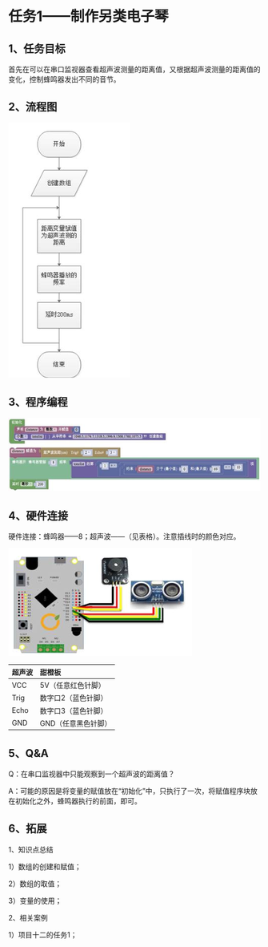 # 任务1——制作另类电子琴

## 1、任务目标

首先在可以在串口监视器查看超声波测量的距离值，又根据超声波测量的距离值的变化，控制蜂鸣器发出不同的音节。

## 2、流程图

![&#x56FE;3.11-2](../../../.gitbook/assets/image341.jpg)

## 3、程序编程

![&#x56FE;3.11-3](../../../.gitbook/assets/image343.jpg)

## 4、硬件连接

硬件连接：蜂鸣器——8；超声波——（见表格）。注意插线时的颜色对应。

![&#x56FE;3.11-4](../../../.gitbook/assets/image345.jpg)

| 超声波 | 甜橙板 |
| :--- | :--- |
| VCC | 5V（任意红色针脚） |
| Trig | 数字口2（蓝色针脚） |
| Echo | 数字口3（蓝色针脚） |
| GND | GND（任意黑色针脚） |

## 5、Q&A

Q：在串口监视器中只能观察到一个超声波的距离值？

A：可能的原因是将变量的赋值放在“初始化”中，只执行了一次，将赋值程序块放在初始化之外，蜂鸣器执行的前面，即可。

## 6、拓展

1、知识点总结

1）数组的创建和赋值；

2）数组的取值；

3）变量的使用；

2、相关案例

1）项目十二的任务1；


